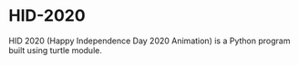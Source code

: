 # HID-2020
HID 2020 (Happy Independence Day 2020 Animation)  is a Python program  built using turtle module.
